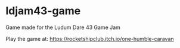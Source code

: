 # ldjam43-game
Game made for the Ludum Dare 43 Game Jam

Play the game at: https://rocketshipclub.itch.io/one-humble-caravan
